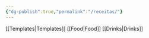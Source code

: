```yaml
---
{"dg-publish":true,"permalink":"/receitas/"}
---
```


[[Templates\|Templates]]
[[Food\|Food]]
[[Drinks\|Drinks]]